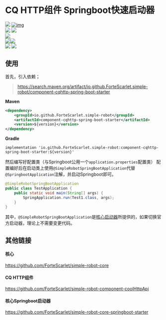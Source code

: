 # CQ HTTP组件 Springboot快速启动器

[![](https://img.shields.io/badge/simple--robot-core-green)](https://github.com/ForteScarlet/simple-robot-core) [![img](https://camo.githubusercontent.com/f8464f5d605886b8369ab6daf28d7130a72fd80e/68747470733a2f2f696d672e736869656c64732e696f2f6d6176656e2d63656e7472616c2f762f696f2e6769746875622e466f727465536361726c65742f73696d706c652d726f626f742d636f7265)](https://search.maven.org/artifact/io.github.ForteScarlet/simple-robot-core) <br>[![](https://img.shields.io/badge/simple--robot-component--cqhttp-green)](https://github.com/ForteScarlet/simple-robot-component-coolHttpApi)  [![](https://img.shields.io/maven-central/v/io.github.ForteScarlet.simple-robot-core/component-forcoolqhttpapi)](https://search.maven.org/artifact/io.github.ForteScarlet.simple-robot-core/component-forcoolqhttpapi) <br>[![](https://img.shields.io/badge/simple--robot-core--springboot--starter-green)](https://github.com/ForteScarlet/simple-robot-core-springboot-starter) <br>[![](https://img.shields.io/badge/simple--robot-component--cqhttp--springboot--starter-green)](https://github.com/ForteScarlet/simple-robot-component-cqhttp-springboot-starter)[![](https://img.shields.io/maven-central/v/io.github.ForteScarlet.simple-robot/component-cqhttp-spring-boot-starter)](https://search.maven.org/artifact/io.github.ForteScarlet.simple-robot/component-cqhttp-spring-boot-starter)<br>[![](https://img.shields.io/badge/%E7%9C%8B%E4%BA%91%E6%96%87%E6%A1%A3-doc-green)](https://www.kancloud.cn/forte-scarlet/simple-coolq-doc)  [![](https://img.shields.io/badge/QQ%E7%BE%A4-782930037-blue)](https://jq.qq.com/?_wv=1027&k=57ynqB1)  

## 使用
首先，引入依赖；
> https://search.maven.org/artifact/io.github.ForteScarlet.simple-robot/component-cqhttp-spring-boot-starter

**Maven**
```xml
<dependency>
    <groupId>io.github.ForteScarlet.simple-robot</groupId>
    <artifactId>component-cqhttp-spring-boot-starter</artifactId>
    <version>${version}</version>
</dependency>
```
**Gradle**
```
implementation 'io.github.ForteScarlet.simple-robot:component-cqhttp-spring-boot-starter:${version}'
```

然后编写好配置类（与Springboot公用一个`application.properties`配置类）
配置编好后在启动类上使用`@SimpleRobotSpringBootApplication`代替`@SpringbootApplication`注解，并启动Springboot即可。
```java
@SimpleRobotSpringBootApplication
public class TestApplication {
    public static void main(String[] args) {
        SpringApplication.run(Test1.class, args);
    }
}
```
其中，`@SimpleRobotSpringBootApplication`是[核心启动器](https://github.com/ForteScarlet/simple-robot-core)所提供的，如果切换官方启动器，理论上不需要变更代码。

## 其他链接

#### 核心

https://github.com/ForteScarlet/simple-robot-core

#### CQ HTTP组件

https://github.com/ForteScarlet/simple-robot-component-coolHttpApi

#### 核心Springboot启动器

https://github.com/ForteScarlet/simple-robot-core-springboot-starter

